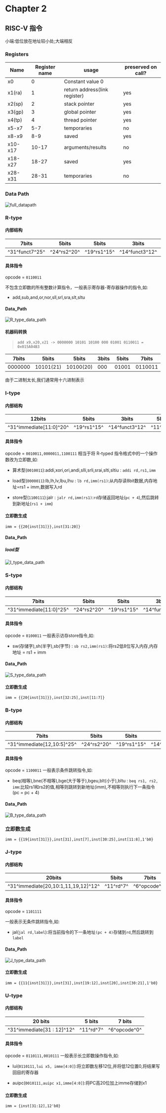 
# Chapter 2
## RISC-V 指令
小端:低位放在地址较小处;大端相反
### Registers
|Name|Register name|usage|preserved on call?|
|---|---|---|---|
|x0|0|Constant value 0||n.a.|
|x1(ra)|1|return address(link register)|yes|
|x2(sp)|2|stack pointer|yes|
|x3(gp)|3|global pointer|yes|
|x4(tp)|4|thread pointer|yes|
|x5-x7|5-7|temporaries|no|
|x8-x9|8-9|saved|yes|
|x10-x17|10-17|arguments/results|no|
|x18-x27|18-27|saved|yes|
|x28-x31|28-31|temporaries|no|

### Data Path
![full_datapath](./figure/chapter3/data_path/full_datapath.png)

### R-type
#### 内部结构
|7bits|5bits|5bits|3bits|5bits|7bits
| --- | --- | --- | --- | --- | --- |
|^31^funct7^25^|^24^rs2^20^|^19^rs1^15^|^14^funct3^12^|^11^rd^7^|^6^opcode^0^|

#### 具体指令
opcode = ```0110011```

不包含立即数的所有整数计算指令，一般表示寄存器-寄存器操作的指令,如:

 - add,sub,and,or,nor,sll,srl,sra,slt,sltu
#### Data_Path
![R_type_data_path](./figure/chapter3/data_path/R_data_path.png)
#### 机器码转换
> ```add x9,x20,x21 -> 0000000 10101 10100 000 01001 0110011 = 0x015A04B3```

|7bits|5bits|5bits|3bits|5bits|7bits
| --- | --- | --- | --- | --- | --- |
|0000000|10101(21)|10100(20)|000|01001|0110011|

由于二进制太长,我们通常用十六进制表示

### I-type
#### 内部结构
|12bits|5bits|3bits|5bits|7bits
| ---| --- | --- | --- | --- |
|^31^immediate[11:0]^20^|^19^rs1^15^|^14^funct3^12^|^11^rd^7^|^6^opcode^0^|

#### 具体指令
opcode = ```0010011,0000011,1100111```
相当于将 R-typed 指令格式中的一个操作数改为立即数,如:

 - 算术型(```0010011```):addi,xori,ori,andi,slli,srli,srai,slti,sltiu
  : ```addi rd,rs1,imm```

 - load型(```0000011```):lb,lh,lv,lbu,lhu
  : ```lb rd,imm(rs1)```:从内存读8bit数据,内存地址=rs1 + imm,数据写入rd

 - store型(```1100111```):jalr
  : ```jalr rd,imm(rs1)```:```rd```存储返回地址(```pc + 4```),然后跳转到新地址(```rs1 + imm```)
#### 立即数生成
```imm = {{20{inst[31]}},inst[31:20]}```

#### Data_Path
##### load型
![I_type_data_path](./figure/chapter3/data_path/Load_data_path.png)

### S-type
#### 内部结构
|7bits|5bits|5bits|3bits|5bits|7bits
| --- | --- | --- | --- | --- | --- |
|^31^immediate[11:0]^25^|^24^rs2^20^|^19^rs1^15^|^14^funct3^12^|^11^immediate[4:0]^7^|^6^opcode^0^|

#### 具体指令
opcode = ```0100011```
一般表示访存store指令,如:

 - sw(存储字),sh(半字),sb(字节)
  : ```sb rs2,imm(rs1)```:将rs2低8位写入内存,内存地址 = rs1 + imm
#### Data_Path
![S_type_data_path](./figure/chapter3/data_path/S_data_path.png)
#### 立即数生成
```imm = {{20{inst[31]}},inst[32:25],inst[11:7]}```

### B-type
#### 内部结构
|7bits|5bits|5bits|3bits|5bits|7bits
| --- | --- | --- | --- | --- | --- |
|^31^immediate[12,10:5]^25^|^24^rs2^20^|^19^rs1^15^|^14^funct3^12^|^11^immediate[4:1,11]^7^|^6^opcode^0^|

#### 具体指令
opcode = ```1100011```
一般表示条件跳转指令,如:
 - beq(相等),bne(不相等),bge(大于等于),bgeu,blt(小于),bltu
  : ```beq rs1, rs2, imm```:比较rs1和rs2的值,相等则跳转到新地址(imm),不相等则执行下一条指令(pc = pc + 4)
#### Data_Path
![B_type_data_path](./figure/chapter3/data_path/B_data_path.png)
### 立即数生成
```imm = {{19{inst[31]}},inst[31],inst[7],inst[30:25],inst[11:8],1'b0}```

### J-type
#### 内部结构
|20bits|5bits|7bits|
| :-: | --- | --- |
|^31^immediate[20,10:1,11,19,12]^12^|^11^rd^7^|^6^opcode^0^|

#### 具体指令
opcode = ```1101111```

一般表示无条件跳转指令,如:

 - jal(```jal rd,label```):将当前指令的下一条地址```(pc + 4)```存储到```rd```,然后跳转到```label```

#### Data_Path
![J_type_data_path](./figure/chapter3/data_path/J_data_path.png)
#### 立即数生成
```imm = {{11{inst[31]}},inst[31],inst[19:12],inst[20],inst[30:21],1'b0}```

### U-type
#### 内部结构
|20 bits|5 bits|7 bits|
| :-: | :-: | :-: |
|^31^immediate[31 : 12]^12^|^11^rd^7^|^6^opcode^0^|

#### 具体指令
opcode = ```0110111,0010111```
一般表示长立即数操作指令,如:
 - lui(```0110111,lui x5, imme[4:0]```):将立即数左移12位,并将低12位置0,将结果写回目的寄存器

 - auipc(```0010111,auipc x1,imme[4:0]```):将PC高20位加上imme存储到x1

#### 立即数生成
```imm = {inst[31:12],12'b0}```